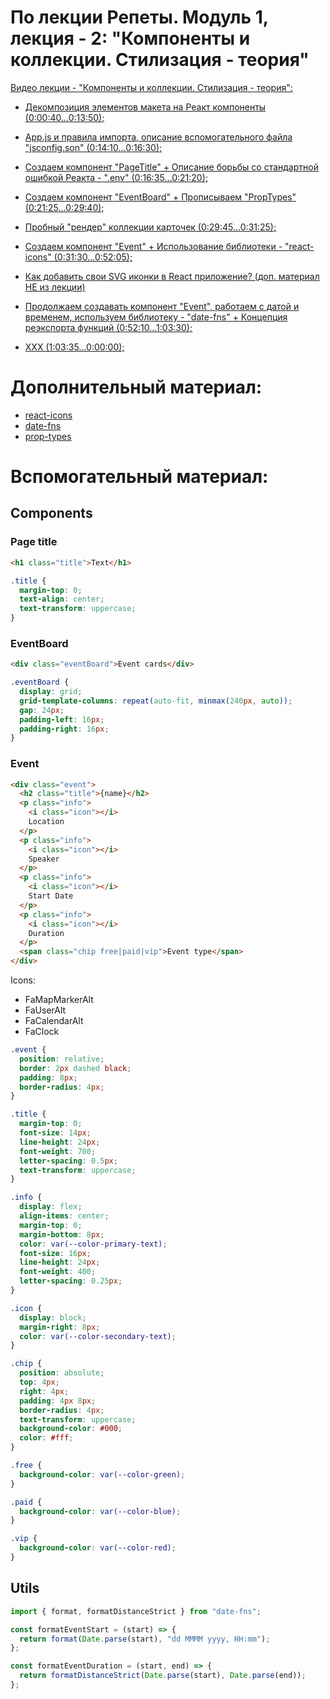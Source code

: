 # По лекции Репеты. Модуль 1, лекция - 2: "Компоненты и коллекции. Стилизация - теория"

[Видео лекции - "Компоненты и коллекции. Стилизация - теория":](https://www.youtube.com/watch?v=XRs3v6pNOH8&t=0s)

- [Декомпозиция элементов макета на Реакт компоненты (0:00:40...0:13:50);](https://www.youtube.com/watch?v=XRs3v6pNOH8&t=40s)
- [App.js и правила импорта, описание вспомогательного файла "jsconfig.son" (0:14:10...0:16:30);](https://www.youtube.com/watch?v=XRs3v6pNOH8&t=850s)
- [Создаем компонент "PageTitle" + Описание борьбы со стандартной ошибкой Реакта - ".env" (0:16:35...0:21:20);](https://www.youtube.com/watch?v=XRs3v6pNOH8&t=995s)
- [Создаем компонент "EventBoard" + Прописываем "PropTypes" (0:21:25...0:29:40);](https://www.youtube.com/watch?v=XRs3v6pNOH8&t=1285s)
- [Пробный "рендер" коллекции карточек (0:29:45...0:31:25);](https://www.youtube.com/watch?v=XRs3v6pNOH8&t=1785s)
- [Создаем компонент "Event" + Использование библиотеки - "react-icons" (0:31:30...0:52:05);](https://www.youtube.com/watch?v=XRs3v6pNOH8&t=1890s)

- [Как добавить свои SVG иконки в React приложение? (доп. материал НЕ из лекции)](https://www.youtube.com/watch?v=pRpaDlqhiT8)

- [Продолжаем создавать компонент "Event", работаем с датой и временем, используем библиотеку - "date-fns" + Концепция реэкспорта функций (0:52:10...1:03:30);](https://www.youtube.com/watch?v=XRs3v6pNOH8&t=3130s)
- [XXX (1:03:35...0:00:00);](https://www.youtube.com/watch?v=XRs3v6pNOH8&t=3815s)

# Дополнительный материал:

- [react-icons](https://react-icons.github.io/react-icons/)
- [date-fns](https://date-fns.org/)
- [prop-types](https://www.npmjs.com/package/prop-types)

# Вспомогательный материал:

## Components

### Page title

```html
<h1 class="title">Text</h1>
```

```css
.title {
  margin-top: 0;
  text-align: center;
  text-transform: uppercase;
}
```

### EventBoard

```html
<div class="eventBoard">Event cards</div>
```

```css
.eventBoard {
  display: grid;
  grid-template-columns: repeat(auto-fit, minmax(240px, auto));
  gap: 24px;
  padding-left: 16px;
  padding-right: 16px;
}
```

### Event

```html
<div class="event">
  <h2 class="title">{name}</h2>
  <p class="info">
    <i class="icon"></i>
    Location
  </p>
  <p class="info">
    <i class="icon"></i>
    Speaker
  </p>
  <p class="info">
    <i class="icon"></i>
    Start Date
  </p>
  <p class="info">
    <i class="icon"></i>
    Duration
  </p>
  <span class="chip free|paid|vip">Event type</span>
</div>
```

Icons:

- FaMapMarkerAlt
- FaUserAlt
- FaCalendarAlt
- FaClock

```css
.event {
  position: relative;
  border: 2px dashed black;
  padding: 8px;
  border-radius: 4px;
}

.title {
  margin-top: 0;
  font-size: 14px;
  line-height: 24px;
  font-weight: 700;
  letter-spacing: 0.5px;
  text-transform: uppercase;
}

.info {
  display: flex;
  align-items: center;
  margin-top: 0;
  margin-bottom: 8px;
  color: var(--color-primary-text);
  font-size: 16px;
  line-height: 24px;
  font-weight: 400;
  letter-spacing: 0.25px;
}

.icon {
  display: block;
  margin-right: 8px;
  color: var(--color-secondary-text);
}

.chip {
  position: absolute;
  top: 4px;
  right: 4px;
  padding: 4px 8px;
  border-radius: 4px;
  text-transform: uppercase;
  background-color: #000;
  color: #fff;
}

.free {
  background-color: var(--color-green);
}

.paid {
  background-color: var(--color-blue);
}

.vip {
  background-color: var(--color-red);
}
```

## Utils

```js
import { format, formatDistanceStrict } from "date-fns";

const formatEventStart = (start) => {
  return format(Date.parse(start), "dd MMMM yyyy, HH:mm");
};

const formatEventDuration = (start, end) => {
  return formatDistanceStrict(Date.parse(start), Date.parse(end));
};
```
